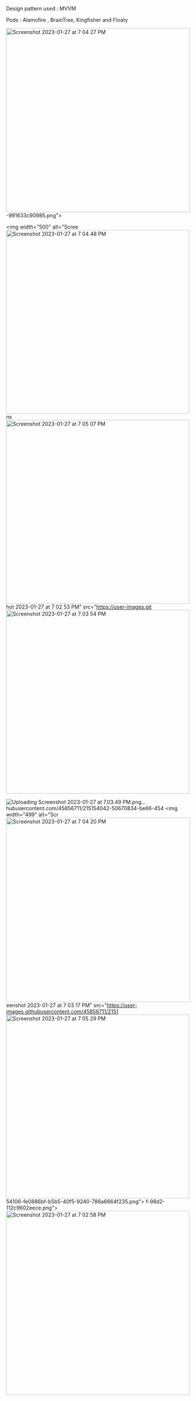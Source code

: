 
Design pattern used : MVVM

Pods : Alamofire , BrainTree, Kingfisher and Floaty



<img width="500" alt="Screenshot 2023-01-27 at 7 04 27 PM" src="https://user-images.githubusercontent.com/45856711/215154224-f49e375a-f68b-4f7f-b71e-b15a74b5da0b.png">
-991633c90985.png">

<img width="500" alt="Scree
<img width="499" alt="Screenshot 2023-01-27 at 7 04 48 PM" src="https://user-images.githubusercontent.com/45856711/215154204-ffb6968c-4c7c-4d13-a7a0-769ebdd7c94b.png">
ns
<img width="499" alt="Screenshot 2023-01-27 at 7 05 07 PM" src="https://user-images.githubusercontent.com/45856711/215154175-d119bda2-da9e-4778-8744-8fef78148f0b.png">
hot 2023-01-27 at 7 02 53 PM" src="https://user-images.git
<img width="499" alt="Screenshot 2023-01-27 at 7 03 54 PM" src="https://user-images.githubusercontent.com/45856711/215154164-47f6de56-3c0b-4b7c-8655-3cc27b2dc5ff.png">

![Uploading Screenshot 2023-01-27 at 7.03.49 PM.png…]()
hubusercontent.com/45856711/215154042-50670834-be66-454
<img width="499" alt="Scr
<img width="501" alt="Screenshot 2023-01-27 at 7 04 20 PM" src="https://user-images.githubusercontent.com/45856711/215154132-d02eb35c-d3fe-457d-b3bb-07f93cfdd37a.png">
eenshot 2023-01-27 at 7 03 17 PM" src="https://user-images.githubusercontent.com/45856711/2151
<img width="499" alt="Screenshot 2023-01-27 at 7 05 29 PM" src="https://user-images.githubusercontent.com/45856711/215154244-c10f53d4-b3af-431f-ae9e-b8851cc39e3a.png">
54106-fe0886bf-b5b5-40f5-9240-786a6664f235.png">
f-98d2-112c9602eece.png">
<img width="500" alt="Screenshot 2023-01-27 at 7 02 58 PM" src="https://user-images.githubusercontent.com/45856711/215154069-0cabd1f4-9c7d-4c95-a178-9b49198817b4.png">
